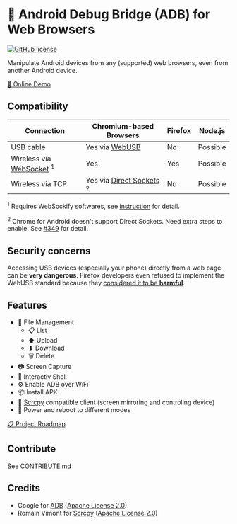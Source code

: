 # 📱 Android Debug Bridge (ADB) for Web Browsers 

[![GitHub license](https://img.shields.io/github/license/yume-chan/ya-webadb)](https://github.com/yume-chan/ya-webadb/blob/main/LICENSE)

Manipulate Android devices from any (supported) web browsers, even from another Android device.

[🚀 Online Demo](https://yume-chan.github.io/ya-webadb)

## Compatibility

| Connection                            | Chromium-based Browsers               | Firefox | Node.js  |
| ------------------------------------- | ------------------------------------- | ------- | -------- |
| USB cable                             | Yes via [WebUSB]                      | No      | Possible |
| Wireless via [WebSocket] <sup>1</sup> | Yes                                   | Yes     | Possible |
| Wireless via TCP                      | Yes via [Direct Sockets] <sup>2</sup> | No      | Possible |

[WebUSB]: https://wicg.github.io/webusb/
[WebSocket]: https://websockets.spec.whatwg.org/
[Direct Sockets]: https://wicg.github.io/direct-sockets/

<sup>1</sup> Requires WebSockify softwares, see [instruction](https://github.com/yume-chan/ya-webadb/discussions/245#discussioncomment-384030) for detail.

<sup>2</sup> Chrome for Android doesn't support Direct Sockets. Need extra steps to enable. See [#349](https://github.com/yume-chan/ya-webadb/issues/349) for detail.

## Security concerns

Accessing USB devices (especially your phone) directly from a web page can be **very dangerous**. Firefox developers even refused to implement the WebUSB standard because they [considered it to be **harmful**](https://mozilla.github.io/standards-positions/#webusb).

## Features

* 📁 File Management
  * 📋 List
  * ⬆ Upload
  * ⬇ Download
  * 🗑 Delete
* 📷 Screen Capture
* 📜 Interactiv Shell
* ⚙ Enable ADB over WiFi
* 📦 Install APK
* 🎥 [Scrcpy](https://github.com/Genymobile/scrcpy) compatible client (screen mirroring and controling device)
* 🔌 Power and reboot to different modes

[📋 Project Roadmap](https://github.com/yume-chan/ya-webadb/issues/348)

## Contribute

See [CONTRIBUTE.md](./CONTRIBUTE.md)

## Credits

* Google for [ADB](https://android.googlesource.com/platform/packages/modules/adb) ([Apache License 2.0](./adb.NOTICE))
* Romain Vimont for [Scrcpy](https://github.com/Genymobile/scrcpy) ([Apache License 2.0](https://github.com/Genymobile/scrcpy/blob/master/LICENSE))
